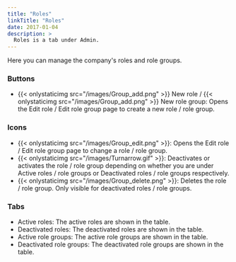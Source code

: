 ```yaml
---
title: "Roles"
linkTitle: "Roles"
date: 2017-01-04
description: >
  Roles is a tab under Admin.
---
```

Here you can manage the company's roles and role groups.

### Buttons

- {{< onlystaticimg src="/images/Group_add.png" >}} New role / {{< onlystaticimg src="/images/Group_add.png" >}} New role group: Opens the Edit role / Edit role group page to create a new role / role group.

### Icons

- {{< onlystaticimg src="/images/Group_edit.png" >}}: Opens the Edit role / Edit role group page to change a role / role group.
- {{< onlystaticimg src="/images/Turnarrow.gif" >}}: Deactivates or activates the role / role group depending on whether you are under Active roles / role groups or Deactivated roles / role groups respectively.
- {{< onlystaticimg src="/images/Group_delete.png" >}}: Deletes the role / role group. Only visible for deactivated roles / role groups.

### Tabs

- Active roles: The active roles are shown in the table.
- Deactivated roles: The deactivated roles are shown in the table.
- Active role groups: The active role groups are shown in the table.
- Deactivated role groups: The deactivated role groups are shown in the table.
